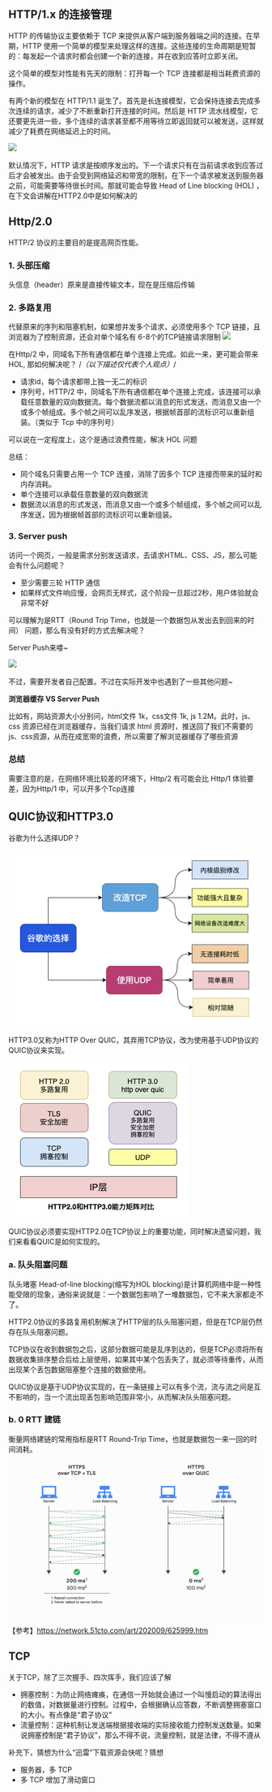 ## HTTP/1.x 的连接管理
HTTP 的传输协议主要依赖于 TCP 来提供从客户端到服务器端之间的连接。在早期，HTTP 使用一个简单的模型来处理这样的连接。这些连接的生命周期是短暂的：每发起一个请求时都会创建一个新的连接，并在收到应答时立即关闭。

这个简单的模型对性能有先天的限制：打开每一个 TCP 连接都是相当耗费资源的操作。

有两个新的模型在 HTTP/1.1 诞生了。首先是长连接模型，它会保持连接去完成多次连续的请求，减少了不断重新打开连接的时间。然后是 HTTP 流水线模型，它还要更先进一些，多个连续的请求甚至都不用等待立即返回就可以被发送，这样就减少了耗费在网络延迟上的时间。

<img src="./assets/HTTP1_x_Connections.png">

默认情况下，HTTP 请求是按顺序发出的。下一个请求只有在当前请求收到应答过后才会被发出。由于会受到网络延迟和带宽的限制，在下一个请求被发送到服务器之前，可能需要等待很长时间。那就可能会导致 Head of Line blocking (HOL) ，在下文会讲解在HTTP2.0中是如何解决的
## Http/2.0
HTTP/2 协议的主要目的是提高网页性能。
### 1. 头部压缩
头信息（header）原来是直接传输文本，现在是压缩后传输

### 2. 多路复用
代替原来的序列和阻塞机制，如果想并发多个请求，必须使用多个 TCP 链接，且浏览器为了控制资源，还会对单个域名有 6-8个的TCP链接请求限制
<img src="./assets/mult.jpeg">

在Http/2 中，同域名下所有通信都在单个连接上完成。如此一来，更可能会带来 HOL, 那如何解决呢？ /*（以下描述仅代表个人观点）*/
- 请求id，每个请求都带上独一无二的标识
- 序列号，HTTP/2 中，同域名下所有通信都在单个连接上完成，该连接可以承载任意数量的双向数据流。每个数据流都以消息的形式发送，而消息又由一个或多个帧组成。多个帧之间可以乱序发送，根据帧首部的流标识可以重新组装。（类似于 Tcp 中的序列号）

可以说在一定程度上，这个是通过浪费性能，解决 HOL 问题


总结：
- 同个域名只需要占用一个 TCP 连接，消除了因多个 TCP 连接而带来的延时和内存消耗。
- 单个连接可以承载任意数量的双向数据流
- 数据流以消息的形式发送，而消息又由一个或多个帧组成，多个帧之间可以乱序发送，因为根据帧首部的流标识可以重新组装。

### 3. Server push
访问一个网页，一般是需求分别发送请求，去请求HTML、CSS、JS，那么可能会有什么问题呢？
- 至少需要三轮 HTTP 通信
- 如果样式文件响应慢，会网页无样式，这个阶段一旦超过2秒，用户体验就会非常不好

可以理解为是RTT（Round Trip Time，也就是一个数据包从发出去到回来的时间） 问题，那么有没有好的方式去解决呢？

Server Push来喽~

<img src="./assets/serverPush.png">

不过，需要开发者自己配置。不过在实际开发中也遇到了一些其他问题~

**浏览器缓存 VS Server Push**

比如有，网站资源大小分别问，html文件 1k，css文件 1k, js 1.2M。此时，js、css 资源已经在浏览器缓存，当我们请求 html 资源时，推送回了我们不需要的js、css资源，从而在成宽带的浪费，所以需要了解浏览器缓存了哪些资源

### 总结
需要注意的是，在网络环境比较差的环境下，Http/2 有可能会比 Http/1 体验要差，因为Http/1 中，可以开多个Tcp连接
## QUIC协议和HTTP3.0
谷歌为什么选择UDP？

<img src="./assets/udp.png">

HTTP3.0又称为HTTP Over QUIC，其弃用TCP协议，改为使用基于UDP协议的QUIC协议来实现。

<img src="./assets/udpDiff.png">

QUIC协议必须要实现HTTP2.0在TCP协议上的重要功能，同时解决遗留问题，我们来看看QUIC是如何实现的。

### a. 队头阻塞问题
队头堵塞 Head-of-line blocking(缩写为HOL blocking)是计算机网络中是一种性能受限的现象，通俗来说就是：一个数据包影响了一堆数据包，它不来大家都走不了。

HTTP2.0协议的多路复用机制解决了HTTP层的队头阻塞问题，但是在TCP层仍然存在队头阻塞问题。

TCP协议在收到数据包之后，这部分数据可能是乱序到达的，但是TCP必须将所有数据收集排序整合后给上层使用，如果其中某个包丢失了，就必须等待重传，从而出现某个丢包数据阻塞整个连接的数据使用。

QUIC协议是基于UDP协议实现的，在一条链接上可以有多个流，流与流之间是互不影响的，当一个流出现丢包影响范围非常小，从而解决队头阻塞问题。

### b. 0 RTT 建链
衡量网络建链的常用指标是RTT Round-Trip Time，也就是数据包一来一回的时间消耗。
<img src="./assets/rtt.gif">


【参考】https://network.51cto.com/art/202009/625999.htm
## TCP
关于TCP，除了三次握手、四次挥手，我们应该了解
- 拥塞控制：为防止网络瘫痪，在通信一开始就会通过一个叫慢启动的算法得出的数值，对数据量进行控制。过程中，会根据确认应答数，不断调整拥塞窗口的大小。有点像是“君子协议”
- 流量控制：这种机制让发送端根据接收端的实际接收能力控制发送数量。如果说拥塞控制是“君子协议”，那么不得不说，流量控制，就是法律，不得不遵从

补充下，猜想为什么“迅雷”下载资源会快呢？猜想
- 服务器，多 TCP
- 多 TCP 增加了滑动窗口

